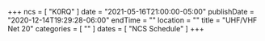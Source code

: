 +++
ncs = [ "K0RQ" ]
date = "2021-05-16T21:00:00-05:00"
publishDate = "2020-12-14T19:29:28-06:00"
endTime = ""
location = ""
title = "UHF/VHF Net 20"
categories = [ "" ]
dates = [ "NCS Schedule" ]
+++
